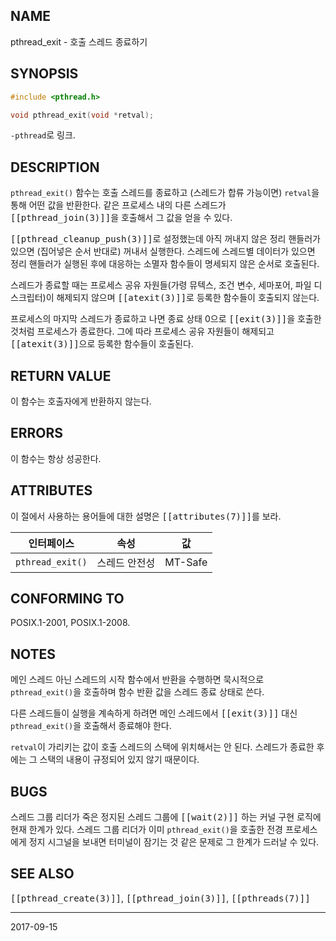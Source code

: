 ## NAME

pthread_exit - 호출 스레드 종료하기

## SYNOPSIS

```c
#include <pthread.h>

void pthread_exit(void *retval);
```

`-pthread`로 링크.

## DESCRIPTION

`pthread_exit()` 함수는 호출 스레드를 종료하고 (스레드가 합류 가능이면) `retval`을 통해 어떤 값을 반환한다. 같은 프로세스 내의 다른 스레드가 <tt>[[pthread_join(3)]]</tt>을 호출해서 그 값을 얻을 수 있다.

<tt>[[pthread_cleanup_push(3)]]</tt>로 설정했는데 아직 꺼내지 않은 정리 핸들러가 있으면 (집어넣은 순서 반대로) 꺼내서 실행한다. 스레드에 스레드별 데이터가 있으면 정리 핸들러가 실행된 후에 대응하는 소멸자 함수들이 명세되지 않은 순서로 호출된다.

스레드가 종료할 때는 프로세스 공유 자원들(가령 뮤텍스, 조건 변수, 세마포어, 파일 디스크립터)이 해제되지 않으며 <tt>[[atexit(3)]]</tt>로 등록한 함수들이 호출되지 않는다.

프로세스의 마지막 스레드가 종료하고 나면 종료 상태 0으로 <tt>[[exit(3)]]</tt>을 호출한 것처럼 프로세스가 종료한다. 그에 따라 프로세스 공유 자원들이 해제되고 <tt>[[atexit(3)]]</tt>으로 등록한 함수들이 호출된다.

## RETURN VALUE

이 함수는 호출자에게 반환하지 않는다.

## ERRORS

이 함수는 항상 성공한다.

## ATTRIBUTES

이 절에서 사용하는 용어들에 대한 설명은 <tt>[[attributes(7)]]</tt>를 보라.

| 인터페이스 | 속성 | 값 |
| --- | --- | --- |
| `pthread_exit()` | 스레드 안전성 | MT-Safe |

## CONFORMING TO

POSIX.1-2001, POSIX.1-2008.

## NOTES

메인 스레드 아닌 스레드의 시작 함수에서 반환을 수행하면 묵시적으로 `pthread_exit()`을 호출하며 함수 반환 값을 스레드 종료 상태로 쓴다.

다른 스레드들이 실행을 계속하게 하려면 메인 스레드에서 <tt>[[exit(3)]]</tt> 대신 `pthread_exit()`을 호출해서 종료해야 한다.

`retval`이 가리키는 값이 호출 스레드의 스택에 위치해서는 안 된다. 스레드가 종료한 후에는 그 스택의 내용이 규정되어 있지 않기 때문이다.

## BUGS

스레드 그룹 리더가 죽은 정지된 스레드 그룹에 <tt>[[wait(2)]]</tt> 하는 커널 구현 로직에 현재 한계가 있다. 스레드 그룹 리더가 이미 `pthread_exit()`을 호출한 전경 프로세스에게 정지 시그널을 보내면 터미널이 잠기는 것 같은 문제로 그 한계가 드러날 수 있다.

## SEE ALSO

<tt>[[pthread_create(3)]]</tt>, <tt>[[pthread_join(3)]]</tt>, <tt>[[pthreads(7)]]</tt>

----

2017-09-15
